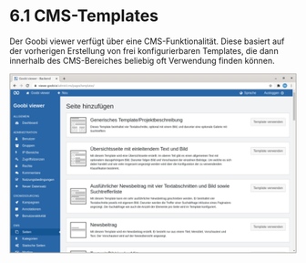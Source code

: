 # 6.1 CMS-Templates

Der Goobi viewer verfügt über eine CMS-Funktionalität. Diese basiert auf der vorherigen Erstellung von frei konfigurierbaren Templates, die dann innerhalb des CMS-Bereiches beliebig oft Verwendung finden können. 

![](../../../.gitbook/assets/de_neueseite.png)

